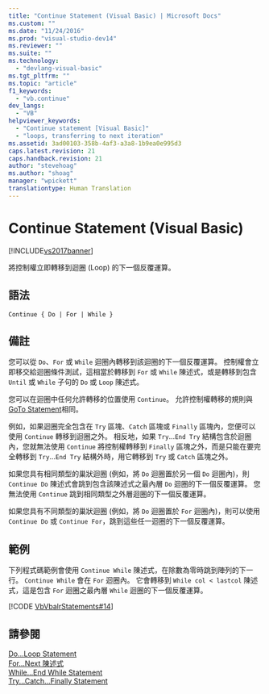 ```yaml
---
title: "Continue Statement (Visual Basic) | Microsoft Docs"
ms.custom: ""
ms.date: "11/24/2016"
ms.prod: "visual-studio-dev14"
ms.reviewer: ""
ms.suite: ""
ms.technology: 
  - "devlang-visual-basic"
ms.tgt_pltfrm: ""
ms.topic: "article"
f1_keywords: 
  - "vb.continue"
dev_langs: 
  - "VB"
helpviewer_keywords: 
  - "Continue statement [Visual Basic]"
  - "loops, transferring to next iteration"
ms.assetid: 3ad00103-358b-4af3-a3a8-1b9ea0e995d3
caps.latest.revision: 21
caps.handback.revision: 21
author: "stevehoag"
ms.author: "shoag"
manager: "wpickett"
translationtype: Human Translation
---
```

# Continue Statement (Visual Basic)
[!INCLUDE[vs2017banner](../../../csharp/includes/vs2017banner.md)]

將控制權立即轉移到迴圈 \(Loop\) 的下一個反覆運算。  
  
## 語法  
  
```  
Continue { Do | For | While }  
```  
  
## 備註  
 您可以從 `Do`、`For` 或 `While` 迴圈內轉移到該迴圈的下一個反覆運算。  控制權會立即移交給迴圈條件測試，這相當於轉移到 `For` 或 `While` 陳述式，或是轉移到包含 `Until` 或 `While` 子句的 `Do` 或 `Loop` 陳述式。  
  
 您可以在迴圈中任何允許轉移的位置使用 `Continue`。  允許控制權轉移的規則與 [GoTo Statement](../../../visual-basic/language-reference/statements/goto-statement.md)相同。  
  
 例如，如果迴圈完全包含在 `Try` 區塊、`Catch` 區塊或 `Finally` 區塊內，您便可以使用 `Continue` 轉移到迴圈之外。  相反地，如果 `Try`...`End Try` 結構包含於迴圈內，您就無法使用 `Continue` 將控制權轉移到 `Finally` 區塊之外，而是只能在要完全轉移到 `Try`...`End Try` 結構外時，用它轉移到 `Try` 或 `Catch` 區塊之外。  
  
 如果您具有相同類型的巢狀迴圈 \(例如，將 `Do` 迴圈置於另一個 `Do` 迴圈內\)，則 `Continue Do` 陳述式會跳到包含該陳述式之最內層 `Do` 迴圈的下一個反覆運算。  您無法使用 `Continue` 跳到相同類型之外層迴圈的下一個反覆運算。  
  
 如果您具有不同類型的巢狀迴圈 \(例如，將 `Do` 迴圈置於 `For` 迴圈內\)，則可以使用 `Continue Do` 或 `Continue For`，跳到這些任一迴圈的下一個反覆運算。  
  
## 範例  
 下列程式碼範例會使用 `Continue While` 陳述式，在除數為零時跳到陣列的下一行。  `Continue While` 會在 `For` 迴圈內。  它會轉移到 `While col < lastcol` 陳述式，這是包含 `For` 迴圈之最內層 `While` 迴圈的下一個反覆運算。  
  
 [!CODE [VbVbalrStatements#14](../CodeSnippet/VS_Snippets_VBCSharp/VbVbalrStatements#14)]  
  
## 請參閱  
 [Do...Loop Statement](../../../visual-basic/language-reference/statements/do-loop-statement.md)   
 [For...Next 陳述式](../../../visual-basic/language-reference/statements/for-next-statement.md)   
 [While...End While Statement](../../../visual-basic/language-reference/statements/while-end-while-statement.md)   
 [Try...Catch...Finally Statement](../../../visual-basic/language-reference/statements/try-catch-finally-statement.md)